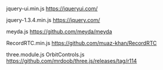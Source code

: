 jquery-ui.min.js
https://jqueryui.com/

jquery-1.3.4.min.js
https://jquery.com/

meyda.js
https://github.com/meyda/meyda

RecordRTC.min.js
https://github.com/muaz-khan/RecordRTC

three.module.js
OrbitControls.js
https://github.com/mrdoob/three.js/releases/tag/r114

